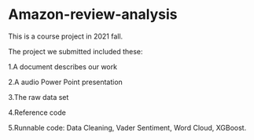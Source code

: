 # Amazon-review-analysis

This is a course project in 2021 fall.

The project we submitted included these:

1.A document describes our work

2.A audio Power Point presentation

3.The raw data set

4.Reference code

5.Runnable code: Data Cleaning, Vader Sentiment, Word Cloud, XGBoost.
